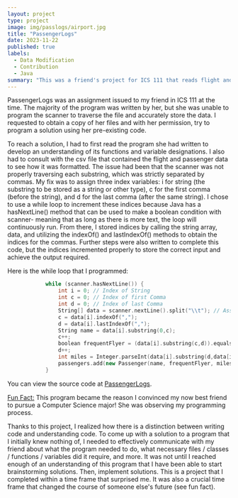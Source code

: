 ```yaml
---
layout: project
type: project
image: img/passlogs/airport.jpg
title: "PassengerLogs"
date: 2023-11-22
published: true
labels:
  - Data Modification
  - Contribution
  - Java
summary: "This was a friend's project for ICS 111 that reads flight and passenger data from a file then modifies the data to output as desired on the console, the latter of which I programmed a fix for."
---
```



PassengerLogs was an assignment issued to my friend in ICS 111 at the time. The majority of the program was written by her, but she was unable to program the scanner to traverse the file and accurately store the data. I requested to obtain a copy of her files and with her permission, try to program a solution using her pre-existing code.

To reach a solution, I had to first read the program she had written to develop an understanding of its functions and variable designations. I also had to consult with the csv file that contained the flight and passenger data to see how it was formatted. The issue had been that the scanner was not properly traversing each substring, which was strictly separated by commas. My fix was to assign three index variables: i for string (the substring to be stored as a string or other type), c for the first comma (before the string), and d for the last comma (after the same string). I chose to use a while loop to increment these indices because Java has a hasNextLine() method that can be used to make a boolean condition with scanner- meaning that as long as there is more text, the loop will continuously run. From there, I stored indices by calling the string array, data, and utilizing the indexOf() and lastIndexOf() methods to obtain the indices for the commas. Further steps were also written to complete this code, but the indices incremented properly to store the correct input and achieve the output required.

Here is the while loop that I programmed:

```cpp
            while (scanner.hasNextLine()) {
            	int i = 0; // Index of String
            	int c = 0; // Index of first Comma
            	int d = 0; // Index of last Comma
                String[] data = scanner.nextLine().split("\\t"); // Assuming tab-separated data
                c = data[i].indexOf(",");
                d = data[i].lastIndexOf(",");
                String name = data[i].substring(0,c);
                c++;
                boolean frequentFlyer = (data[i].substring(c,d)).equalsIgnoreCase("TRUE");
                d++;
                int miles = Integer.parseInt(data[i].substring(d,data[i].length()));
                passengers.add(new Passenger(name, frequentFlyer, miles));
            }
```

You can view the source code at [PassengerLogs](https://github.com/kngcr/PassengerLogs).

<ins>Fun Fact:</ins> This program became the reason I convinced my now best friend to pursue a Computer Science major! She was observing my programming process.

Thanks to this project, I realized how there is a distinction between writing code and understanding code. To come up with a solution to a program that I initially knew nothing of, I needed to effectively communicate with my friend about what the program needed to do, what necessary files / classes / functions / variables did it require, and more. It was not until I reached enough of an understanding of this program that I have been able to start brainstorming solutions. Then, implement solutions. This is a project that I completed within a time frame that surprised me. It was also a crucial time frame that changed the course of someone else's future (see fun fact).

